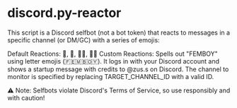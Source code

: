 # discord.py-reactor


This script is a Discord selfbot (not a bot token) that reacts to messages in a specific channel (or DM/GC) with a series of emojis:

Default Reactions: 🍍, 🥧, 🏳️‍⚧️, 🏳️‍🌈
Custom Reactions: Spells out "FEMBOY" using letter emojis (🇫🇪🇲🇧🇴🇾).
It logs in with your Discord account and shows a startup message with credits to @zus.s on Discord. The channel to monitor is specified by replacing TARGET_CHANNEL_ID with a valid ID.

⚠️ Note: Selfbots violate Discord's Terms of Service, so use responsibly and with caution!
